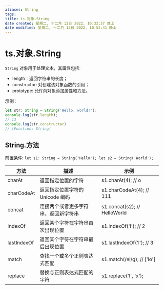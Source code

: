 ```yaml
---
aliases: String
tags: 
title: ts.对象.String
date created: 星期二, 十二月 13日 2022, 10:33:37 晚上
date modified: 星期二, 十二月 13日 2022, 10:52:41 晚上
---
```


# ts.对象.String

`String` 对象用于处理文本，其属性包括:

- length：返回字符串的长度；
- constructor: 对创建该对象函数的引用；
- prototype: 允许向对象添加属性和方法。

示例：

```typescript
let str: String = String('Hello, world!');  
console.log(str.length);  
// 13  
console.log(str.constructor)  
// [Function: String]
```

## String.方法

前置条件: `let s1: String = String('Hello'); let s2 = String('World');`

| 方法        | 描述                                 | 示例                         |
| ----------- | ------------------------------------ | ---------------------------- |
| charAt      | 返回指定位置的字符                   | s1.charAt(4); // o           |
| charCodeAt  | 返回指定位置字符的 Unicode 编码      | s1.charCodeAt(4); // 111     |
| concat      | 连接两个或者更多字符串，返回新字符串 | s1.concat(s2); // HelloWorld |
| indexOf     | 返回某个字符在字符串首次出现位置     | s1.indexOf('l'); // 2        |
| lastIndexOf | 返回某个字符在字符串最后出现位置     | s1.lastIndexOf('l'); // 3    |
| match       | 查找一个或多个正则表达式匹配         | s1.match(/el/g); // ['lo']   |
| replace     | 替换与正则表达式匹配的字符           | s1.replace('l', 'x');                             |
